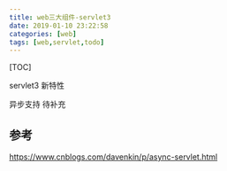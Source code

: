 ```yaml
---
title: web三大组件-servlet3
date: 2019-01-10 23:22:58
categories: [web]
tags: [web,servlet,todo]
---
```


[TOC]

servlet3 新特性

<!--more-->

异步支持 待补充

## 参考

https://www.cnblogs.com/davenkin/p/async-servlet.html